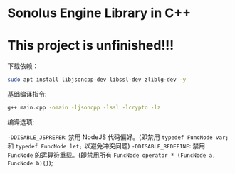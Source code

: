 # Sonolus Engine Library in C++

# This project is unfinished!!!

下载依赖：

```bash
sudo apt install libjsoncpp-dev libssl-dev zliblg-dev -y
```

基础编译指令:

```bash
g++ main.cpp -omain -ljsoncpp -lssl -lcrypto -lz
```

编译选项: 

`-DDISABLE_JSPREFER`: 禁用 NodeJS 代码偏好。(即禁用 `typedef FuncNode var;` 和 `typedef FuncNode let;` 以避免冲突问题)
`-DDISABLE_REDEFINE`: 禁用 `FuncNode` 的运算符重载。(即禁用所有 `FuncNode operator * (FuncNode a, FuncNode b){}`);